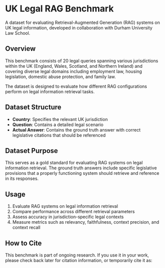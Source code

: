 # UK Legal RAG Benchmark

A dataset for evaluating Retrieval-Augmented Generation (RAG) systems on UK legal information, developed in collaboration with Durham University Law School.

## Overview

This benchmark consists of 20 legal queries spanning various jurisdictions within the UK (England, Wales, Scotland, and Northern Ireland) and covering diverse legal domains including employment law, housing legislation, domestic abuse protection, and family law.

The dataset is designed to evaluate how different RAG configurations perform on legal information retrieval tasks.

## Dataset Structure

- **Country**: Specifies the relevant UK jurisdiction
- **Question**: Contains a detailed legal scenario
- **Actual Answer**: Contains the ground truth answer with correct legislative citations that should be referenced

## Dataset Purpose

This serves as a gold standard for evaluating RAG systems on legal information retrieval. The ground truth answers include specific legislative provisions that a properly functioning system should retrieve and reference in its responses.

## Usage

1. Evaluate RAG systems on legal information retrieval
2. Compare performance across different retrieval parameters
3. Assess accuracy in jurisdiction-specific legal contexts
4. Measure metrics such as relevancy, faithfulness, context precision, and context recall

## How to Cite

This benchmark is part of ongoing research. If you use it in your work, please check back later for citation information, or temporarily cite it as:
